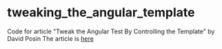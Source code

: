 # tweaking_the_angular_template
Code for article "Tweak the Angular Test By Controlling the Template" by David Posin
The article is <a href="http://randomjavascript.blogspot.com/2015/06/tweak-angular-test-by-controlling.html">here</a>
